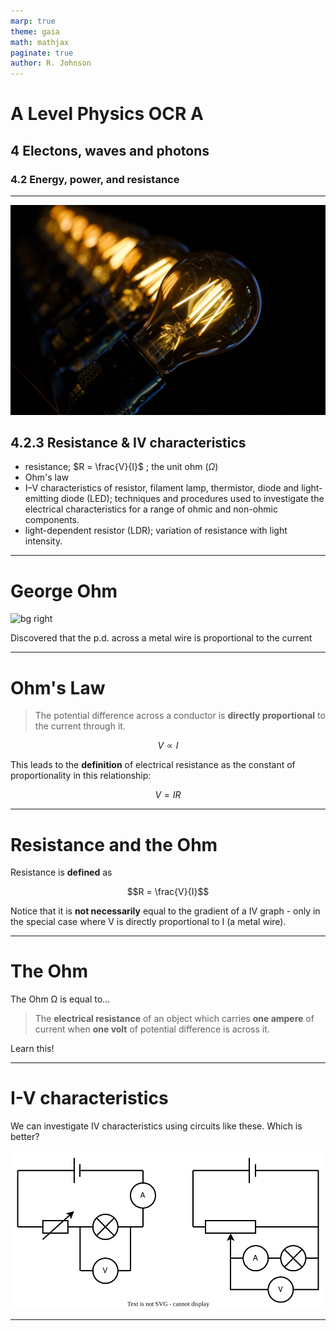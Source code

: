 ```yaml
---
marp: true
theme: gaia
math: mathjax
paginate: true
author: R. Johnson
---
```


# A Level Physics OCR A

## 4 Electons, waves and photons

### 4.2 Energy, power, and resistance

---

![bg left:20%](./lightbulb.jpeg)

## 4.2.3 Resistance & IV characteristics

- resistance; $R = \frac{V}{I}$ ; the unit ohm ($\Omega$)
- Ohm's law
- I–V characteristics of resistor, filament lamp, thermistor, diode and light-emitting diode (LED); techniques and procedures used to investigate the electrical characteristics for a range of ohmic and non-ohmic components.
- light-dependent resistor (LDR); variation of resistance with light intensity.

---

# George Ohm

![bg right](https://encrypted-tbn1.gstatic.com/licensed-image?q=tbn:ANd9GcSBwhWrrqQCtIgIb4UImyBQV0i9s0RV0Kw1J7xts1U8bcAR_JQaWBt6dzlTHN_Md82e5CpedGkqLY0tY28)

Discovered that the p.d. across a metal wire is proportional to the current

---

# Ohm's Law

> The potential difference across a conductor is **directly proportional** to the current through it.

$$V \propto I$$

This leads to the **definition** of electrical resistance as the constant of proportionality in this relationship:

$$V=IR$$

---

# Resistance and the Ohm

Resistance is **defined** as

$$R = \frac{V}{I}$$

Notice that it is **not necessarily** equal to the gradient of a IV graph - only in the special case where V is directly proportional to I (a metal wire).

---

# The Ohm

The Ohm &Omega; is equal to...

> The **electrical resistance** of an object which carries **one ampere** of current when **one volt** of potential difference is across it.

Learn this!

---

# I-V characteristics

We can investigate IV characteristics using circuits like these. Which is better?

![w:800px](./IV_characteristics_circuits.svg)

---
